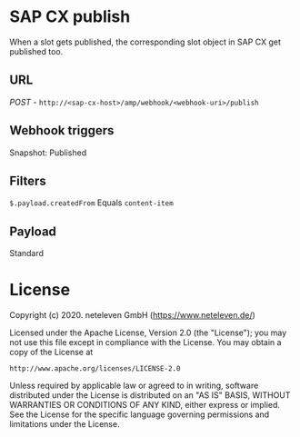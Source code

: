 # SAP CX publish
When a slot gets published, the corresponding slot object in SAP CX get published too.

## URL
*POST* - `http://<sap-cx-host>/amp/webhook/<webhook-uri>/publish`

## Webhook triggers
Snapshot: Published

## Filters
`$.payload.createdFrom` Equals `content-item`

## Payload
Standard

# License
Copyright (c) 2020. neteleven GmbH (https://www.neteleven.de/)

Licensed under the Apache License, Version 2.0 (the "License");
you may not use this file except in compliance with the License.
You may obtain a copy of the License at

    http://www.apache.org/licenses/LICENSE-2.0

Unless required by applicable law or agreed to in writing, software
distributed under the License is distributed on an "AS IS" BASIS,
WITHOUT WARRANTIES OR CONDITIONS OF ANY KIND, either express or implied.
See the License for the specific language governing permissions and
limitations under the License.
